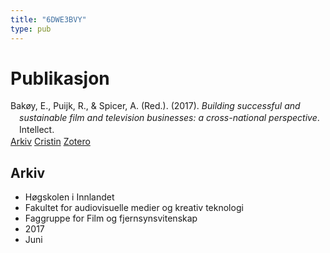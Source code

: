 ```yaml
---
title: "6DWE3BVY"
type: pub
---
```

<h1>Publikasjon</h1>
<article id="csl-bib-container-6DWE3BVY" class="csl-bib-container">
  <div class="csl-bib-body" style="line-height: 1.35; padding-left: 1em; text-indent:-1em;">
  <div class="csl-entry">Bak&#xF8;y, E., Puijk, R., &amp; Spicer, A. (Red.). (2017). <i>Building successful and sustainable film and television businesses: a cross-national perspective</i>. Intellect.</div>
</div>
  <div class="csl-bib-buttons">
    <a href="#taxonomy-article-6DWE3BVY" class="csl-bib-button">Arkiv</a>
    <a href="https://app.cristin.no/results/show.jsf?id=1478863" alt="Cristin URL" class="csl-bib-button">Cristin</a>
    <a href="http://zotero.org/groups/5402882/items/6DWE3BVY" alt="Zotero URL" class="csl-bib-button">Zotero</a>
  </div>
  <div id="csl-bib-meta-container-6DWE3BVY"></div>
</article>
<div id="csl-bib-meta-6DWE3BVY" class="csl-bib-meta">
  <article id="taxonomy-article-6DWE3BVY" class="taxonomy-article">
    <h1>Arkiv</h1>
    <ul>
      <li>Høgskolen i Innlandet</li>
      <li>Fakultet for audiovisuelle medier og kreativ teknologi</li>
      <li>Faggruppe for Film og fjernsynsvitenskap</li>
      <li>2017</li>
      <li>Juni</li>
    </ul>
  </article>
</div>

